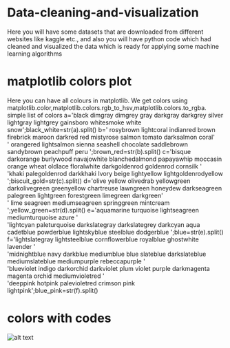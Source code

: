 # Data-cleaning-and-visualization
Here you will have some datasets that are downloaded from different websites like kaggle etc., and also you will have python code which had cleaned and visualized the data which is ready for applying some machine learning algorithms
# matplotlib colors plot
Here you can have all colours in matplotlib. We get colors using matplotlib.color,matplotlib.colors.rgb_to_hsv,matplotlib.colors.to_rgba.\
simple list of colors
a='black dimgray dimgrey gray darkgray darkgrey silver lightgray lightgrey gainsboro whitesmoke white snow';black_white=str(a).split()
b=' rosybrown lightcoral indianred brown firebrick maroon darkred red mistyrose salmon tomato darksalmon coral' \
  ' orangered lightsalmon sienna seashell chocolate saddlebrown sandybrown peachpuff peru ';brown_red=str(b).split()
c='bisque darkorange burlywood navajowhite blanchedalmond papayawhip moccasin orange wheat oldlace floralwhite darkgoldenrod goldenrod cornsilk ' \
  'khaki palegoldenrod darkkhaki Ivory beige lightyellow lightgoldenrodyellow ';biscuit_gold=str(c).split()
d='olive yellow olivedrab yellowgreen darkolivegreen greenyellow chartreuse lawngreen honeydew darkseagreen palegreen lightgreen forestgreen limegreen darkgreen' \
  ' lime seagreen mediumseagreen springgreen mintcream ';yellow_green=str(d).split()
e='aquamarine turquoise lightseagreen mediumturquoise azure ' \
  'lightcyan paleturquoise darkslategray darkslategrey darkcyan aqua cadetblue powderblue lightskyblue steelblue dodgerblue ';blue=str(e).split()
f='lightslategray lightsteelblue cornflowerblue royalblue ghostwhite lavender ' \
  'midnightblue navy darkblue mediumblue blue slateblue darkslateblue mediumslateblue mediumpurple rebeccapurple ' \
  'blueviolet indigo darkorchid darkviolet plum violet purple darkmagenta magenta orchid mediumvioletred ' \
  'deeppink hotpink palevioletred crimson pink lightpink';blue_pink=str(f).split()
# colors with codes
![alt text](https://i.stack.imgur.com/nCk6u.jpg)

